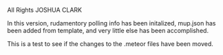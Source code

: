 All Rights JOSHUA CLARK

In this version, rudamentory polling info has been initalized, mup.json has been added from template, and very little else has been accomplished.

This is a test to see if the changes to the .meteor files have been moved.
